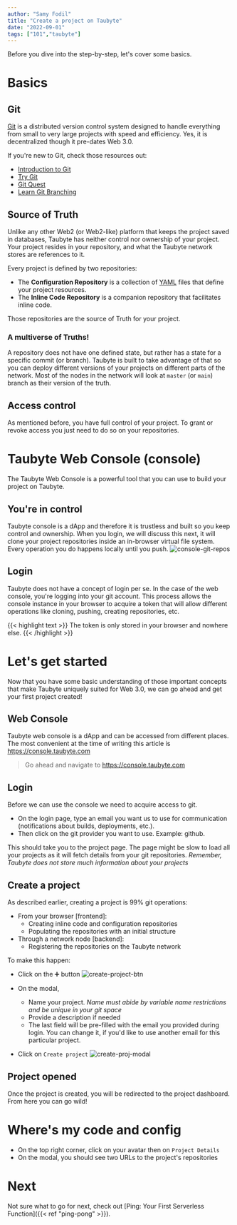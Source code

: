 ```yaml
---
author: "Samy Fodil"
title: "Create a project on Taubyte"
date: "2022-09-01"
tags: ["101","taubyte"]
---
```


Before you dive into the step-by-step, let's cover some basics. 

# Basics

## Git
[Git](https://git-scm.com/) is a distributed version control system designed to handle everything from small to very large projects with speed and efficiency. Yes, it is decentralized though it pre-dates Web 3.0.

If you're new to Git, check those resources out:
 - [Introduction to Git](https://drupalize.me/series/introduction-git)
 - [Try Git](https://trygit.js.org/)
 - [Git Quest](https://gitcoin.co/quests/186/git-essentials)
 - [Learn Git Branching](https://learngitbranching.js.org/)

## Source of Truth
Unlike any other Web2 (or Web2-like) platform that keeps the project saved in databases, Taubyte has neither control nor ownership of your project. Your project resides in your repository, and what the Taubyte network stores are references to it.

Every project is defined by two repositories:
 - The **Configuration Repository** is a collection of [YAML](https://yaml.org) files that define your project resources.
 - The **Inline Code Repository** is a companion repository that facilitates inline code.

Those repositories are the source of Truth for your project.

### A multiverse of Truths!
A repository does not have one defined state, but rather has a state for a specific commit (or branch). Taubyte is built to take advantage of that so you can deploy different versions of your projects on different parts of the network. Most of the nodes in the network will look at `master` (or `main`) branch as their version of the truth.

## Access control
As mentioned before, you have full control of your project. To grant or revoke access you just need to do so on your repositories.


# Taubyte Web Console (console)
The Taubyte Web Console is a powerful tool that you can use to build your project on Taubyte.

## You're in control
Taubyte console is a dApp and therefore it is trustless and built so you keep control and ownership. 
When you login, we will discuss this next, it will clone your project repositories inside an in-browser virtual file system. Every operation you do happens locally until you push.
![console-git-repos](../images/console-git-repos.svg)

## Login
Taubyte does not have a concept of login per se. In the case of the web console, you're logging into your git account. This process allows the console instance in your browser to acquire a token that will allow different operations like cloning, pushing, creating repositories, etc.

{{< highlight text >}}
The token is only stored in your browser and nowhere else.
{{< /highlight >}}



# Let's get started
Now that you have some basic understanding of those important concepts that make Taubyte uniquely suited for Web 3.0, we can go ahead and get your first project created!

## Web Console
Taubyte web console is a dApp and can be accessed from different places. The most convenient at the  time of writing this article is https://console.taubyte.com

> Go ahead and navigate to https://console.taubyte.com



## Login
Before we can use the console we need to acquire access to git.
 - On the login page, type an email you want us to use for communication (notifications about builds, deployments, etc.).
 - Then click on the git provider you want to use. Example: github.

 This should take you to the project page. The page might be slow to load all your projects as it will fetch details from your git repositories. *Remember, Taubyte does not store much information about your projects*

## Create a project
As described earlier, creating a project is 99% git operations:
 - From your browser [frontend]:
   - Creating inline code and configuration repositories
   - Populating the repositories with an initial structure
 - Through a network node [backend]: 
   - Registering the repositories on the Taubyte network

To make this happen:
 - Click on the ➕ button
![create-project-btn](../images/create-project-btn.png)
 - On the modal,
   - Name your project. *Name must abide by variable name restrictions and be unique in your git space*
   - Provide a description if needed
   - The last field will be pre-filled with the email you provided during login. You can change it, if you'd like to use another email for this particular project.
   
 - Click on `Create project`
 ![create-proj-modal](../images/create-proj-modal.png)

## Project opened
Once the project is created, you will be redirected to the project dashboard. From here you can go wild!

# Where's my code and config
- On the top right corner, click on your avatar then on `Project Details`
- On the modal, you should see two URLs  to the project's repositories


# Next
Not sure what to go for next, check out [Ping: Your First Serverless Function]({{< ref "ping-pong" >}}).

